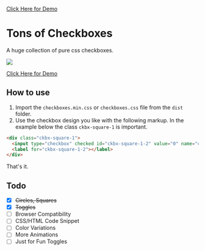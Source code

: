 <a href="https://hunzaboy.github.io/CSS-Checkboxes-Huge-Library/">Click Here for Demo</a>

# Tons of Checkboxes
A huge collection of pure css checkboxes.

<img src="https://hunzaboy.github.io/CSS-Checkboxes-Huge-Library/screen.png">

<a href="https://hunzaboy.github.io/CSS-Checkboxes-Huge-Library/">Click Here for Demo</a>



## How to use
1. Import the `checkboxes.min.css` or `checkboxes.css` file from the `dist` folder.
2. Use the checkbox design you like with the following markup. In the example below the class `ckbx-square-1` is important.

```HTML
<div class="ckbx-square-1">
  <input type="checkbox" checked id="ckbx-square-1-2" value="0" name="ckbx-square-1">
  <label for="ckbx-square-1-2"></label>
</div>
```

That's it. 



## Todo

- [x] ~~Circles, Squares~~
- [x] ~~Toggles~~
- [ ] Browser Compatibility
- [ ] CSS/HTML Code Snippet
- [ ] Color Variations
- [ ] More Animations
- [ ] Just for Fun Toggles
